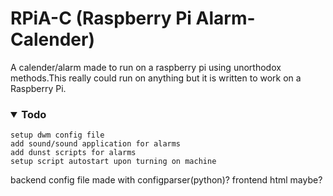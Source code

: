 # RPiA-C (Raspberry Pi Alarm-Calender)
A calender/alarm made to run on a raspberry pi using unorthodox methods.This really could run on anything but it is written to work on a Raspberry Pi.

### <details open><summary>Todo</summary>
  
  ```
  setup dwm config file 
  add sound/sound application for alarms
  add dunst scripts for alarms
  setup script autostart upon turning on machine
  ```
  
</details>

backend config file made with configparser(python)? frontend html maybe?
